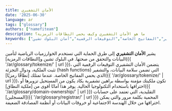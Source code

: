 ```yaml
---
title: الأمان التشفيري
date: '2025-06-30'
language: ar
tags: ["glossary"]
authors: ["namefiteam"]
description: ما هو الأمان التشفيري وكيف يحمي النطاقات الرمزية؟
keywords: ["الأمان التشفيري","التشفير","المفاتيح الخاصة","التوقيعات الرقمية","أمان البلوك تشين"]
---
```


يشير **الأمان التشفيري** إلى طرق الحماية التي تستخدم الخوارزميات الرياضية لتأمين البيانات والتحقق من صحتها. في البلوك تشين و[النطاقات الرمزية]({{ '/ar/glossary/tokenize/' | url }})، يتضمن الأمان التشفيري التوقيعات الرقمية التي تثبت الملكية، ودوال التجزئة (hash functions) التي تضمن سلامة البيانات، والتشفير الذي يحمي المفاتيح الخاصة. عندما تمتلك [نطاقًا رمزيًا]({{ '/ar/glossary/tokenize/' | url }})، تكون ملكيتك مؤمنة بواسطة براهين تشفيرية يكاد يكون من المستحيل تزويرها أو اختراقها باستخدام التكنولوجيا الحالية. يوفر هذا أمانًا أقوى من [ملكية النطاق]({{ '/ar/glossary/domain-ownership/' | url }}) التقليدية، التي تعتمد على حسابات [المسجلين]({{ '/ar/glossary/registrar/' | url }}) المحمية بكلمة مرور والتي يمكن اختراقها من خلال الهندسة الاجتماعية أو خروقات البيانات أو أنظمة المصادقة الضعيفة.